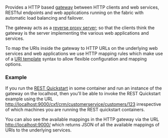 Provides a HTTP based [gateway](http://fabric8.io/gitbook/gateway.html) between HTTP clients and web services, RESTful endpoints and web applications running on the fabric with automatic load balancing and failover.

The gateway acts as a [reverse proxy server](http://en.wikipedia.org/wiki/Reverse_proxy); so that the clients think the gateway is the server implementing the various web applications and services.

To map the URIs inside the gateway to HTTP URLs on the underlying web services and web applications we use HTTP mapping rules which make use of a [URI template](http://en.wikipedia.org/wiki/URL_Template) syntax to allow flexible configuration and mapping options.

### Example

If you run the <a class="btn btn-primary" href="#/fabric/containers/createContainer?profileIds=example-quickstarts-rest&versionId={{versionId}}">REST Quickstart</a> in some container and run an instance of the gateway on the localhost, then you'll be able to invoke the REST Quickstart example using the URL [http://localhost:9000/cxf/crm/customerservice/customers/123](http://localhost:9000/cxf/crm/customerservice/customers/123) irrespective of which machines you are running the REST quickstart containers.

You can also see the available mappings in the HTTP gateway via the URL [http://localhost:9000/]([http://localhost:9000/) which returns JSON of all the available mappings of URIs to the underlying services.